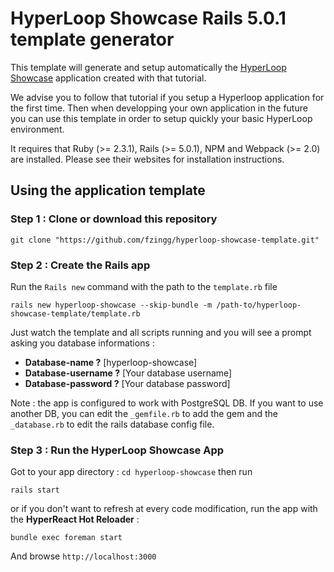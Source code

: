 # HyperLoop Showcase Rails 5.0.1 template generator

This template will generate and setup automatically the [HyperLoop Showcase](https://github.com/fzingg/hyperloop-showcase) application created with that tutorial.

We advise you to follow that tutorial if you setup a Hyperloop application for the first time. Then when developping your own application in the future you can use this template in order to setup quickly your basic HyperLoop environment.

It requires that Ruby (>= 2.3.1), Rails (>= 5.0.1), NPM and Webpack (>= 2.0) are installed. Please see their websites for installation instructions.


## Using the application template

### Step 1 : Clone or download this repository

```
git clone "https://github.com/fzingg/hyperloop-showcase-template.git"
```

### Step 2 : Create the Rails app

Run the `Rails new` command with the path to the `template.rb` file

```
rails new hyperloop-showcase --skip-bundle -m /path-to/hyperloop-showcase-template/template.rb
```

Just watch the template and all scripts running and you will see a prompt asking you database informations :

+ **Database-name ?** [hyperloop-showcase]
+ **Database-username ?** [Your database username]
+ **Database-password ?** [Your database password]

Note : the app is configured to work with PostgreSQL DB. If you want to  use another DB, you can edit the `_gemfile.rb` to add the gem and the `_database.rb` to edit the rails database config file.

### Step 3 : Run the HyperLoop Showcase App

Got to your app directory : `cd hyperloop-showcase` then run

```
rails start
```

or if you don't want to refresh at every code modification, run the app with the **HyperReact Hot Reloader** :

```
bundle exec foreman start
```

And browse `http://localhost:3000`



